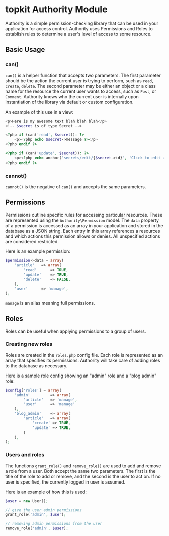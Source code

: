 topkit Authority Module
=======================================

Authority is a simple permission-checking library that can be used in your application for access 
control. Authority uses Permissions and Roles to establish rules to determine a user's level of access to some resource.

Basic Usage
-----------

### can() ###

`can()` is a helper function that accepts two parameters.  The first parameter should be the action the 
current user is trying to perform, such as `read`, `create`, `delete`.  The second parameter may be either 
an object or a class name for the resource the current user wants to access, such as `Post`, or `Comment`.
Authority knows who the current user is internally upon instantiation of the library via default or custom configuration.

An example of this use in a view:

```php
<p>Here is my awesome text blah blah blah</p>
<!-- $secret is of type Secret -->

<?php if (can('read', $secret)): ?>
    <p><?php echo $secret->message ?></p>
<?php endif ?>

<?php if (can('update', $secret)): ?>
    <p><?php echo anchor("secrets/edit/{$secret->id}", 'Click to edit an awesome secret') ?></p>
<?php endif ?>
```

### cannot() ###

`cannot()` is the negative of `can()` and accepts the same parameters.

Permissions
-----------

Permissions outline specific rules for accessing particular resources. These are represented 
using the `Authority\Permission` model. The `data` property of a permission is accessed as an array
in your application and stored in the database as a JSON string. Each entry in this array references
a resources and which actions this permission allows or denies. All unspecified actions are considered restricted.

Here is an example permission:

```php
$permission->data = array(
    'article'   => array(
        'read'      => TRUE, 
        'update'    => TRUE, 
        'delete'    => FALSE,
    ),
    'user'      => 'manage',
);
```

`manage` is an alias meaning full permissions.

Roles
-----

Roles can be useful when applying permissions to a group of users.

### Creating new roles ###

Roles are created in the `roles.php` config file. Each role is represented as an array that specifies its permissions. 
Authority will take care of adding roles to the database as necessary.

Here is a sample role config showing an "admin" role and a "blog admin" role:

```php
$config['roles'] = array(
    'admin'         => array(
        'article'   => 'manage',
        'user'      => 'manage'
    ),
    'blog_admin'    => array(
        'article'   => array(
            'create' => TRUE,
            'update' => TRUE,
        )
    ),
);
```

### Users and roles ###

The functions `grant_role()` and `remove_role()` are used to add and remove a role from a user. Both accept the same
two parameters. The first is the title of the role to add or remove, and the second is the user to act on. If no user
is specified, the currently logged in user is assumed.

Here is an example of how this is used:

```php
$user = new User();

// give the user admin permissions
grant_role('admin', $user);

// removing admin permissions from the user
remove_role('admin', $user);
```
